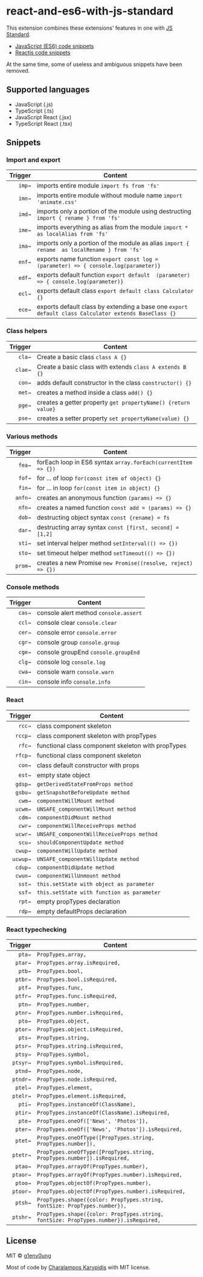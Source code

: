 # react-and-es6-with-js-standard

This extension combines these extensions' features in one with [JS Standard](https://standardjs.com/).

- [JavaScript (ES6) code snippets](https://marketplace.visualstudio.com/items?itemName=xabikos.JavaScriptSnippets)
- [Reactjs code snippets](https://marketplace.visualstudio.com/items?itemName=xabikos.ReactSnippets)

At the same time, some of useless and ambiguous snippets have been removed.

## Supported languages

- JavaScript (.js)
- TypeScript (.ts)
- JavaScript React (.jsx)
- TypeScript React (.tsx)

## Snippets

### Import and export
| Trigger  | Content |
| -------: | ------- |
| `imp→`   | imports entire module `import fs from 'fs'`|
| `imn→`   | imports entire module without module name `import 'animate.css'` |
| `imd→`   | imports only a portion of the module using destructing  `import { rename } from 'fs'` |
| `ime→`   | imports everything as alias from the module `import * as localAlias from 'fs'` |
| `ima→`   | imports only a portion of the module as alias `import { rename  as localRename } from 'fs'` |
| `enf→`   | exports name function `export const log = (parameter) => { console.log(parameter)}` |
| `edf→`   | exports default function `export default  (parameter) => { console.log(parameter)}` |
| `ecl→`   | exports default class `export default class Calculator {}` |
| `ece→`   | exports default class by extending a base one `export default class Calculator extends BaseClass {}` |

### Class helpers
| Trigger  | Content |
| -------: | ------- |
| `cla→`   | Create a basic class `class A {}`|
| `clae→`  | Create a basic class with extends `class A extends B {}`|
| `con→`   | adds default constructor in the class `constructor() {}`|
| `met→`   | creates a method inside a class `add() {}` |
| `pge→`   | creates a getter property `get propertyName() {return value}` |
| `pse→`   | creates a setter property `set propertyName(value) {}` |

### Various methods
| Trigger  | Content |
| -------: | ------- |
| `fea→`   | forEach loop in ES6 syntax `array.forEach(currentItem => {})`|
| `fof→`   | for ... of loop `for(const item of object) {}` |
| `fin→`   | for ... in loop `for(const item in object) {}` |
| `anfn→`  | creates an anonymous function `(params) => {}` |
| `nfn→`   | creates a named function `const add = (params) => {}` |
| `dob→`   | destructing object syntax `const {rename} = fs` |
| `dar→`   | destructing array syntax `const [first, second] = [1,2]` |
| `sti→`   | set interval helper method `setInterval(() => {})` |
| `sto→`   | set timeout helper method `setTimeout(() => {})` |
| `prom→`  | creates a new Promise `new Promise((resolve, reject) => {})`|

### Console methods
| Trigger  | Content |
| -------: | ------- |
| `cas→`   | console alert method `console.assert`|
| `ccl→`   | console clear `console.clear` |
| `cer→`   | console error `console.error` |
| `cgr→`   | console group `console.group` |
| `cge→`   | console groupEnd `console.groupEnd` |
| `clg→`   | console log `console.log` |
| `cwa→`   | console warn `console.warn` |
| `cin→`   | console info `console.info` |

### React

| Trigger  | Content |
| -------: | ------- |
| `rcc→`   | class component skeleton |
| `rccp→`  | class component skeleton with propTypes |
| `rfc→`   | functional class component skeleton with propTypes |
| `rfcp→`  | functional class component skeleton |
| `con→`   | class default constructor with props|
| `est→`   | empty state object |
| `gdsp→`  | `getDerivedStateFromProps method` |
| `gsbu→`  | `getSnapshotBeforeUpdate method` |
| `cwm→`   | `componentWillMount method` |
| `ucwm→`  | `UNSAFE_componentWillMount method` |
| `cdm→`   | `componentDidMount method` |
| `cwr→`   | `componentWillReceiveProps method` |
| `ucwr→`  | `UNSAFE_componentWillReceiveProps method` |
| `scu→`   | `shouldComponentUpdate method` |
| `cwup→`  | `componentWillUpdate method` |
| `ucwup→` | `UNSAFE_componentWillUpdate method` |
| `cdup→`  | `componentDidUpdate method` |
| `cwun→`  | `componentWillUnmount method` |
| `sst→`   | `this.setState with object as parameter` |
| `ssf→`   | `this.setState with function as parameter` |
| `rpt→`   | empty propTypes declaration |
| `rdp→`   | empty defaultProps declaration |

### React typechecking

| Trigger  | Content |
| -------: | ------- |
| `pta→`   | `PropTypes.array,` |
| `ptar→`  | `PropTypes.array.isRequired,` |
| `ptb→`   | `PropTypes.bool,` |
| `ptbr→`  | `PropTypes.bool.isRequired,` |
| `ptf→`   | `PropTypes.func,` |
| `ptfr→`  | `PropTypes.func.isRequired,` |
| `ptn→`   | `PropTypes.number,` |
| `ptnr→`  | `PropTypes.number.isRequired,` |
| `pto→`   | `PropTypes.object,` |
| `ptor→`  | `PropTypes.object.isRequired,` |
| `pts→`   | `PropTypes.string,` |
| `ptsr→`  | `PropTypes.string.isRequired,` |
| `ptsy→`  | `PropTypes.symbol,` |
| `ptsyr→` | `PropTypes.symbol.isRequired,` |
| `ptnd→`  | `PropTypes.node,` |
| `ptndr→` | `PropTypes.node.isRequired,` |
| `ptel→`  | `PropTypes.element,` |
| `ptelr→` | `PropTypes.element.isRequired,` |
| `pti→`   | `PropTypes.instanceOf(ClassName),` |
| `ptir→`  | `PropTypes.instanceOf(ClassName).isRequired,` |
| `pte→`   | `PropTypes.oneOf(['News', 'Photos']),` |
| `pter→`  | `PropTypes.oneOf(['News', 'Photos']).isRequired,` |
| `ptet→`  | `PropTypes.oneOfType([PropTypes.string, PropTypes.number]),` |
| `ptetr→` | `PropTypes.oneOfType([PropTypes.string, PropTypes.number]).isRequired,` |
| `ptao→`  | `PropTypes.arrayOf(PropTypes.number),` |
| `ptaor→` | `PropTypes.arrayOf(PropTypes.number).isRequired,` |
| `ptoo→`  | `PropTypes.objectOf(PropTypes.number),` |
| `ptoor→` | `PropTypes.objectOf(PropTypes.number).isRequired,` |
| `ptsh→`  | `PropTypes.shape({color: PropTypes.string, fontSize: PropTypes.number}),` |
| `ptshr→` | `PropTypes.shape({color: PropTypes.string, fontSize: PropTypes.number}).isRequired,` |

## License

MIT © [g1eny0ung](https://github.com/g1eny0ung)

Most of code by [Charalampos Karypidis](https://github.com/xabikos) with MIT license.
